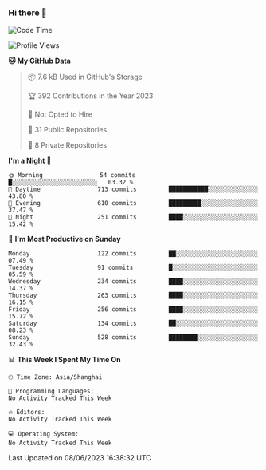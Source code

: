 ### Hi there 👋

<!--
**robinWongM/robinWongM** is a ✨ _special_ ✨ repository because its `README.md` (this file) appears on your GitHub profile.

Here are some ideas to get you started:

- 🔭 I’m currently working on ...
- 🌱 I’m currently learning ...
- 👯 I’m looking to collaborate on ...
- 🤔 I’m looking for help with ...
- 💬 Ask me about ...
- 📫 How to reach me: ...
- 😄 Pronouns: ...
- ⚡ Fun fact: ...
-->

<!--START_SECTION:waka-->
![Code Time](http://img.shields.io/badge/Code%20Time-121%20hrs%2034%20mins-blue)

![Profile Views](http://img.shields.io/badge/Profile%20Views-0-blue)

**🐱 My GitHub Data** 

> 📦 7.6 kB Used in GitHub's Storage 
 > 
> 🏆 392 Contributions in the Year 2023
 > 
> 🚫 Not Opted to Hire
 > 
> 📜 31 Public Repositories 
 > 
> 🔑 8 Private Repositories 
 > 
**I'm a Night 🦉** 

```text
🌞 Morning                54 commits          █░░░░░░░░░░░░░░░░░░░░░░░░   03.32 % 
🌆 Daytime                713 commits         ███████████░░░░░░░░░░░░░░   43.80 % 
🌃 Evening                610 commits         █████████░░░░░░░░░░░░░░░░   37.47 % 
🌙 Night                  251 commits         ████░░░░░░░░░░░░░░░░░░░░░   15.42 % 
```
📅 **I'm Most Productive on Sunday** 

```text
Monday                   122 commits         ██░░░░░░░░░░░░░░░░░░░░░░░   07.49 % 
Tuesday                  91 commits          █░░░░░░░░░░░░░░░░░░░░░░░░   05.59 % 
Wednesday                234 commits         ████░░░░░░░░░░░░░░░░░░░░░   14.37 % 
Thursday                 263 commits         ████░░░░░░░░░░░░░░░░░░░░░   16.15 % 
Friday                   256 commits         ████░░░░░░░░░░░░░░░░░░░░░   15.72 % 
Saturday                 134 commits         ██░░░░░░░░░░░░░░░░░░░░░░░   08.23 % 
Sunday                   528 commits         ████████░░░░░░░░░░░░░░░░░   32.43 % 
```


📊 **This Week I Spent My Time On** 

```text
🕑︎ Time Zone: Asia/Shanghai

💬 Programming Languages: 
No Activity Tracked This Week

🔥 Editors: 
No Activity Tracked This Week

💻 Operating System: 
No Activity Tracked This Week
```


 Last Updated on 08/06/2023 16:38:32 UTC
<!--END_SECTION:waka-->
